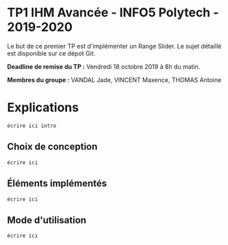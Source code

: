 # TP1 IHM Avancée - INFO5 Polytech - 2019-2020

Le but de ce premier TP est d'implémenter un Range Slider. Le sujet détaillé est disponible sur ce dépot Git.

**Deadline de remise du TP :**  Vendredi 18 octobre 2019 à 8h du matin.

**Membres du groupe :** VANDAL Jade, VINCENT Maxence, THOMAS Antoine


# Explications

    écrire ici intro

## Choix de conception

    écrire ici

## Éléments implémentés

    écrire ici

## Mode d'utilisation

    écrire ici

